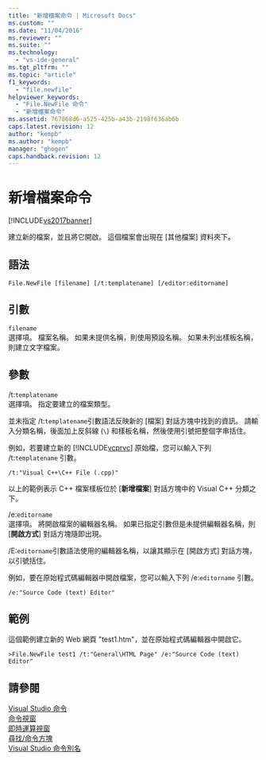 ```yaml
---
title: "新增檔案命令 | Microsoft Docs"
ms.custom: ""
ms.date: "11/04/2016"
ms.reviewer: ""
ms.suite: ""
ms.technology: 
  - "vs-ide-general"
ms.tgt_pltfrm: ""
ms.topic: "article"
f1_keywords: 
  - "file.newfile"
helpviewer_keywords: 
  - "File.NewFile 命令"
  - "新增檔案命令"
ms.assetid: 767868d6-a525-425b-a43b-2198f636ab6b
caps.latest.revision: 12
author: "kempb"
ms.author: "kempb"
manager: "ghogen"
caps.handback.revision: 12
---
```

# 新增檔案命令
[!INCLUDE[vs2017banner](../../code-quality/includes/vs2017banner.md)]

建立新的檔案，並且將它開啟。  這個檔案會出現在 \[其他檔案\] 資料夾下。  
  
## 語法  
  
```  
File.NewFile [filename] [/t:templatename] [/editor:editorname]  
```  
  
## 引數  
 `filename`  
 選擇項。  檔案名稱。  如果未提供名稱，則使用預設名稱。  如果未列出樣板名稱，則建立文字檔案。  
  
## 參數  
 \/t:`templatename`  
 選擇項。  指定要建立的檔案類型。  
  
 並未指定 \/t:`templatename`引數語法反映新的 \[檔案\] 對話方塊中找到的資訊。  請輸入分類名稱，後面加上反斜線 \(`\`\) 和樣板名稱，然後使用引號把整個字串括住。  
  
 例如，若要建立新的 [!INCLUDE[vcprvc](../../debugger/includes/vcprvc_md.md)] 原始檔，您可以輸入下列 \/t:`templatename` 引數。  
  
```  
/t:"Visual C++\C++ File (.cpp)"  
```  
  
 以上的範例表示 C\+\+ 檔案樣板位於 \[**新增檔案**\] 對話方塊中的 Visual C\+\+ 分類之下。  
  
 \/e:`editorname`  
 選擇項。  將開啟檔案的編輯器名稱。  如果已指定引數但是未提供編輯器名稱，則 \[**開啟方式**\] 對話方塊隨即出現。  
  
 \/E:`editorname`引數語法使用的編輯器名稱，以讓其顯示在 \[開啟方式\] 對話方塊，以引號括住。  
  
 例如，要在原始程式碼編輯器中開啟檔案，您可以輸入下列 \/e:`editorname` 引數。  
  
```  
/e:"Source Code (text) Editor"  
```  
  
## 範例  
 這個範例建立新的 Web 網頁 "test1.htm"，並在原始程式碼編輯器中開啟它。  
  
```  
>File.NewFile test1 /t:"General\HTML Page" /e:"Source Code (text) Editor"  
```  
  
## 請參閱  
 [Visual Studio 命令](../../ide/reference/visual-studio-commands.md)   
 [命令視窗](../../ide/reference/command-window.md)   
 [即時運算視窗](../../ide/reference/immediate-window.md)   
 [尋找\/命令方塊](../../ide/find-command-box.md)   
 [Visual Studio 命令別名](../../ide/reference/visual-studio-command-aliases.md)